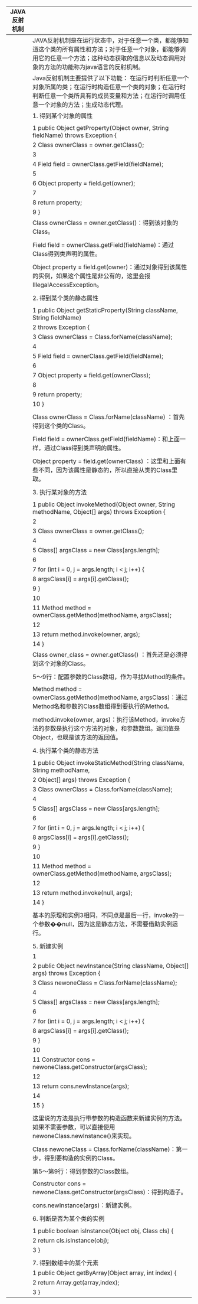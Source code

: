 | JAVA反射机制 |                                          |
| -------- | ---------------------------------------- |
|          | JAVA反射机制是在运行状态中，对于任意一个类，都能够知道这个类的所有属性和方法；对于任意一个对象，都能够调用它的任意一个方法；这种动态获取的信息以及动态调用对象的方法的功能称为java语言的反射机制。 |
|          | Java反射机制主要提供了以下功能： 在运行时判断任意一个对象所属的类；在运行时构造任意一个类的对象；在运行时判断任意一个类所具有的成员变量和方法；在运行时调用任意一个对象的方法；生成动态代理。 |
|          | 1. 得到某个对象的属性                             |
|          |                                          |
|          | 1 public Object getProperty(Object owner, String fieldName) throws Exception { |
|          | 2     Class ownerClass = owner.getClass(); |
|          | 3                                        |
|          | 4     Field field = ownerClass.getField(fieldName); |
|          | 5                                        |
|          | 6     Object property = field.get(owner); |
|          | 7                                        |
|          | 8     return property;                   |
|          | 9 }                                      |
|          | Class ownerClass = owner.getClass()：得到该对象的Class。 |
|          |                                          |
|          | Field field = ownerClass.getField(fieldName)：通过Class得到类声明的属性。 |
|          |                                          |
|          | Object property = field.get(owner)：通过对象得到该属性的实例，如果这个属性是非公有的，这里会报IllegalAccessException。 |
|          |                                          |
|          | 2. 得到某个类的静态属性                            |
|          |                                          |
|          | 1 public Object getStaticProperty(String className, String fieldName) |
|          | 2             throws Exception {         |
|          | 3     Class ownerClass = Class.forName(className); |
|          | 4                                        |
|          | 5     Field field = ownerClass.getField(fieldName); |
|          | 6                                        |
|          | 7     Object property = field.get(ownerClass); |
|          | 8                                        |
|          | 9     return property;                   |
|          | 10 }                                     |
|          |                                          |
|          | Class ownerClass = Class.forName(className) ：首先得到这个类的Class。 |
|          |                                          |
|          | Field field = ownerClass.getField(fieldName)：和上面一样，通过Class得到类声明的属性。 |
|          |                                          |
|          | Object property = field.get(ownerClass) ：这里和上面有些不同，因为该属性是静态的，所以直接从类的Class里取。 |
|          |                                          |
|          | 3. 执行某对象的方法                              |
|          |                                          |
|          | 1 public Object invokeMethod(Object owner, String methodName, Object[] args) throws Exception { |
|          | 2                                        |
|          | 3     Class ownerClass = owner.getClass(); |
|          | 4                                        |
|          | 5     Class[] argsClass = new Class[args.length]; |
|          | 6                                        |
|          | 7     for (int i = 0, j = args.length; i < j; i++) { |
|          | 8         argsClass[i] = args[i].getClass(); |
|          | 9     }                                  |
|          | 10                                       |
|          | 11     Method method = ownerClass.getMethod(methodName, argsClass); |
|          | 12                                       |
|          | 13     return method.invoke(owner, args); |
|          | 14 }                                     |
|          | Class owner_class = owner.getClass() ：首先还是必须得到这个对象的Class。 |
|          |                                          |
|          | 5～9行：配置参数的Class数组，作为寻找Method的条件。         |
|          |                                          |
|          | Method method = ownerClass.getMethod(methodName, argsClass)：通过Method名和参数的Class数组得到要执行的Method。 |
|          |                                          |
|          | method.invoke(owner, args)：执行该Method，invoke方法的参数是执行这个方法的对象，和参数数组。返回值是Object，也既是该方法的返回值。 |
|          |                                          |
|          | 4. 执行某个类的静态方法                            |
|          |                                          |
|          | 1 public Object invokeStaticMethod(String className, String methodName, |
|          | 2             Object[] args) throws Exception { |
|          | 3     Class ownerClass = Class.forName(className); |
|          | 4                                        |
|          | 5     Class[] argsClass = new Class[args.length]; |
|          | 6                                        |
|          | 7     for (int i = 0, j = args.length; i < j; i++) { |
|          | 8         argsClass[i] = args[i].getClass(); |
|          | 9     }                                  |
|          | 10                                       |
|          | 11     Method method = ownerClass.getMethod(methodName, argsClass); |
|          | 12                                       |
|          | 13     return method.invoke(null, args); |
|          | 14 }                                     |
|          |                                          |
|          | 基本的原理和实例3相同，不同点是最后一行，invoke的一个参数��null，因为这是静态方法，不需要借助实例运行。 |
|          |                                          |
|          | 5. 新建实例                                  |
|          | 1                                        |
|          | 2 public Object newInstance(String className, Object[] args) throws Exception { |
|          | 3     Class newoneClass = Class.forName(className); |
|          | 4                                        |
|          | 5     Class[] argsClass = new Class[args.length]; |
|          | 6                                        |
|          | 7     for (int i = 0, j = args.length; i < j; i++) { |
|          | 8         argsClass[i] = args[i].getClass(); |
|          | 9     }                                  |
|          | 10                                       |
|          | 11     Constructor cons = newoneClass.getConstructor(argsClass); |
|          | 12                                       |
|          | 13     return cons.newInstance(args);    |
|          | 14                                       |
|          | 15 }                                     |
|          |                                          |
|          | 这里说的方法是执行带参数的构造函数来新建实例的方法。如果不需要参数，可以直接使用newoneClass.newInstance()来实现。 |
|          |                                          |
|          | Class newoneClass = Class.forName(className)：第一步，得到要构造的实例的Class。 |
|          |                                          |
|          | 第5～第9行：得到参数的Class数组。                     |
|          |                                          |
|          | Constructor cons = newoneClass.getConstructor(argsClass)：得到构造子。 |
|          |                                          |
|          | cons.newInstance(args)：新建实例。             |
|          |                                          |
|          | 6. 判断是否为某个类的实例                           |
|          |                                          |
|          | 1 public boolean isInstance(Object obj, Class cls) { |
|          | 2     return cls.isInstance(obj);        |
|          | 3 }                                      |
|          |                                          |
|          | 7. 得到数组中的某个元素                            |
|          | 1 public Object getByArray(Object array, int index) { |
|          | 2     return Array.get(array,index);     |
|          | 3 }                                      |